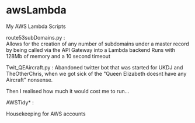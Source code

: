 # awsLambda
My AWS Lambda Scripts

route53subDomains.py :  
Allows for the creation of any number of subdomains under a master record by being called via the API Gateway into a Lambda backend
Runs with 128Mb of memory and a 10 second timeout

Twit_QEAircraft.py :
Abandoned twitter bot that was started for UKDJ and TheOtherChris, when we got sick of the "Queen Elizabeth doesnt have any Aircraft" nonsense.

Then I realised how much it would cost me to run...

AWSTidy* :

Housekeeping for AWS accounts
